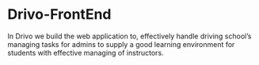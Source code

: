 # Drivo-FrontEnd

In Drivo we build the web application to, effectively handle driving school’s managing tasks for admins to supply a good learning environment for students with effective managing of instructors. 

